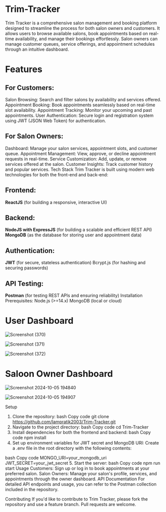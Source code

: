 # Trim-Tracker
Trim Tracker is a comprehensive salon management and booking platform designed to streamline the process for both salon owners and customers. It allows users to browse available salons, book appointments based on real-time availability, and manage their bookings effortlessly. Salon owners can manage customer queues, service offerings, and appointment schedules through an intuitive dashboard.

# Features
## For Customers:
Salon Browsing: Search and filter salons by availability and services offered.
Appointment Booking: Book appointments seamlessly based on real-time slot availability.
Appointment Tracking: Monitor your upcoming and past appointments.
User Authentication: Secure login and registration system using JWT (JSON Web Token) for authentication.
## For Salon Owners:
Dashboard: Manage your salon services, appointment slots, and customer queue.
Appointment Management: View, approve, or decline appointment requests in real-time.
Service Customization: Add, update, or remove services offered at the salon.
Customer Insights: Track customer history and popular services.
Tech Stack
Trim Tracker is built using modern web technologies for both the front-end and back-end:

## Frontend:
**ReactJS** (for building a responsive, interactive UI)
## Backend:
**NodeJS with ExpressJS** (for building a scalable and efficient REST API)
**MongoDB** (as the database for storing user and appointment data)
## Authentication:
**JWT** (for secure, stateless authentication)
Bcrypt.js (for hashing and securing passwords)
## API Testing:
**Postman** (for testing REST APIs and ensuring reliability)
Installation
Prerequisites:
Node.js (>=14.x)
MongoDB (local or cloud)

# User Dashboard

![Screenshot (370)](https://github.com/user-attachments/assets/21597c34-4cc0-4424-8a70-76b4f33e73c4)

![Screenshot (371)](https://github.com/user-attachments/assets/2f3f359a-7c70-4b32-9015-c99bc1644e2a)

![Screenshot (372)](https://github.com/user-attachments/assets/3d86280a-0419-4196-a703-52b5513979dd)


# Saloon Owner Dashboard

![Screenshot 2024-10-05 194840](https://github.com/user-attachments/assets/8202b609-dce5-4921-bc7c-57f790367da6)

![Screenshot 2024-10-05 194907](https://github.com/user-attachments/assets/888f509b-5bd9-4e4e-97e9-fafd2dc260e3)



Setup
1. Clone the repository:
bash
Copy code
git clone https://github.com/Iampratik2003/Trim-Tracker.git
2. Navigate to the project directory:
bash
Copy code
cd Trim-Tracker
3. Install dependencies for both the frontend and backend:
bash
Copy code
npm install
4. Set up environment variables for JWT secret and MongoDB URI:
Create a .env file in the root directory with the following contents:

bash
Copy code
MONGO_URI=your_mongodb_uri
JWT_SECRET=your_jwt_secret
5. Start the server:
bash
Copy code
npm run start
Usage
Customers: Sign up or log in to book appointments at your preferred salon.
Salon Owners: Manage your salon's profile, services, and appointments through the owner dashboard.
API Documentation
For detailed API endpoints and usage, you can refer to the Postman collection included in the repository.

Contributing
If you'd like to contribute to Trim Tracker, please fork the repository and use a feature branch. Pull requests are welcome.
